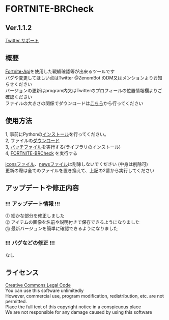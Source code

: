 # FORTNITE-BRCheck
## Ver.1.1.2  

[Twitter サポート](https://twitter.com/ZenomBot)

## 概要
[Fortnite-Api](https://fortnite-api.com/)を使用した戦績確認等が出来るツールです  
バグや変更してほしい点はTwitter @ZenomBot のDM又はメンションよりお知らせください  
バージョンの更新はprogram内又はTwitterのプロフィールの位置情報欄よりご確認ください  
ファイルの大きさの関係でダウンロードは[こちら](https://www.dropbox.com/sh/knzbd9zzg9j8s87/AAAUlGLLFHUZBTPhVzaFW8iya?dl=0)から行ってください

## 使用方法
1, 事前にPythonの[インストール](https://www.python.org/ftp/python/3.7.8/python-3.7.8-amd64-webinstall.exe)を行ってください。  
2, ファイルの[ダウンロード](https://www.dropbox.com/sh/knzbd9zzg9j8s87/AAAUlGLLFHUZBTPhVzaFW8iya?dl=0)  
3, [バッチファイル](install.bat)を実行する(ライブラリのインストール)  
4, [FORTNITE-BRCheck](FORTNITE-BRCheck.exe) を実行する  
  
[iconsファイル](icons)、[newsファイル](news)は削除しないでください (中身は削除可)  
更新の際は全てのファイルを置き換えて、上記の2番から実行してください  

## アップデートや修正内容  

### !!! アップデート情報 !!!  
⓵ 細かな部分を修正しました  
⓶ アイテムの画像を名前や説明付きで保存できるようになりました  
⓷ 最新バージョンを簡単に確認できるようになりました

### !!! バグなどの修正 !!!  
なし  

## ライセンス
[Creative Commons Legal Code](LICENSE "ライセンス")  
You can use this software unlimitedly  
However, commercial use, program modification, redistribution, etc. are not permitted.  
Place the full text of this copyright notice in a conspicuous place  
We are not responsible for any damage caused by using this software  
